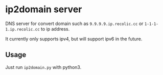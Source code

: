 # ip2domain server

DNS server for convert domain such as `9.9.9.9.ip.recolic.cc` or `1-1-1-1.ip.recolic.cc` to ip address. 

It currently only supports ipv4, but will support ipv6 in the future. 

## Usage

Just run `ip2domain.py` with python3. 
